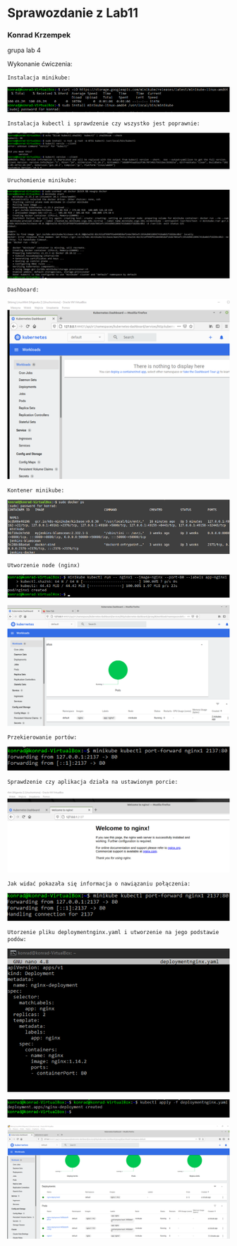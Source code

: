 <h1>Sprawozdanie z Lab11</h1>

<h3> Konrad Krzempek</h3>
grupa lab 4

Wykonanie ćwiczenia:


    Instalacja minikube:
   
![Image](Screen1.png "Instalacja")

    Instalacja kubectl i sprawdzenie czy wszystko jest poprawnie:

![Image](Screen2.png "Instalacja_Kubectl")

    Uruchomienie minikube:

![Image](Screen3.png "Uruchomienie")

    Dashboard:

![Image](Screen4.png "Dashboard")

    Kontener minikube:

![Image](Screen5.png "kontener")

    Utworzenie node (nginx)

![Image](Screen6.png "run")

![Image](Screen9.png "dziala")

    Przekierowanie portów:

![Image](Screen8.png "przekierowanie_portow")

    Sprawdzenie czy aplikacja działa na ustawionym porcie:

![Image](Screen10.png "sprawdzenie_dzialania")

    Jak widać pokazała się informacja o nawiązaniu połączenia:

![Image](Screen11.png "handling")

    Utorzenie pliku deploymentnginx.yaml i utworzenie na jego podstawie podów:

![Image](Screen12.png "deploymentnginx")

![Image](Screen13.png "apply")

![Image](Screen14.png "efekt_koncowy")

